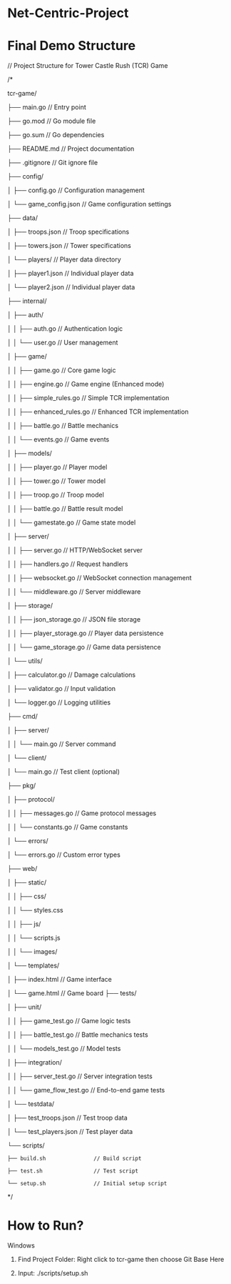 # Net-Centric-Project

# Final Demo Structure 
// Project Structure for Tower Castle Rush (TCR) Game

/*

tcr-game/

├── main.go                    // Entry point

├── go.mod                     // Go module file

├── go.sum                     // Go dependencies

├── README.md                  // Project documentation

├── .gitignore                 // Git ignore file

├── config/

│   ├── config.go              // Configuration management

│   └── game_config.json       // Game configuration settings

├── data/

│   ├── troops.json            // Troop specifications

│   ├── towers.json            // Tower specifications

│   └── players/               // Player data directory

│       ├── player1.json       // Individual player data

│       └── player2.json       // Individual player data

├── internal/

│   ├── auth/

│   │   ├── auth.go            // Authentication logic

│   │   └── user.go            // User management

│   ├── game/

│   │   ├── game.go            // Core game logic

│   │   ├── engine.go          // Game engine (Enhanced mode)

│   │   ├── simple_rules.go    // Simple TCR implementation

│   │   ├── enhanced_rules.go  // Enhanced TCR implementation

│   │   ├── battle.go          // Battle mechanics

│   │   └── events.go          // Game events

│   ├── models/

│   │   ├── player.go          // Player model

│   │   ├── tower.go           // Tower model

│   │   ├── troop.go           // Troop model

│   │   ├── battle.go          // Battle result model

│   │   └── gamestate.go       // Game state model

│   ├── server/

│   │   ├── server.go          // HTTP/WebSocket server

│   │   ├── handlers.go        // Request handlers

│   │   ├── websocket.go       // WebSocket connection management

│   │   └── middleware.go      // Server middleware

│   ├── storage/

│   │   ├── json_storage.go    // JSON file storage

│   │   ├── player_storage.go  // Player data persistence

│   │   └── game_storage.go    // Game data persistence

│   └── utils/

│       ├── calculator.go      // Damage calculations

│       ├── validator.go       // Input validation

│       └── logger.go          // Logging utilities

├── cmd/

│   ├── server/

│   │   └── main.go            // Server command

│   └── client/

│       └── main.go            // Test client (optional)

├── pkg/

│   ├── protocol/

│   │   ├── messages.go        // Game protocol messages

│   │   └── constants.go       // Game constants

│   └── errors/

│       └── errors.go          // Custom error types

├── web/

│   ├── static/

│   │   ├── css/

│   │   └── styles.css             

│   │   ├── js/

│   │   └── scripts.js       

│   │   └── images/

│   └── templates/

│       ├── index.html         // Game interface

│       └── game.html          // Game board
├── tests/

│   ├── unit/

│   │   ├── game_test.go       // Game logic tests

│   │   ├── battle_test.go     // Battle mechanics tests

│   │   └── models_test.go     // Model tests

│   ├── integration/

│   │   ├── server_test.go     // Server integration tests

│   │   └── game_flow_test.go  // End-to-end game tests

│   └── testdata/

│       ├── test_troops.json   // Test troop data

│       └── test_players.json  // Test player data

└── scripts/

    ├── build.sh               // Build script

    ├── test.sh                // Test script

    └── setup.sh               // Initial setup script

*/


# How to Run?
Windows
1. Find Project Folder: Right click to tcr-game then choose Git Base Here

2. Input: ./scripts/setup.sh
